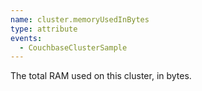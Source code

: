 ```yaml
---
name: cluster.memoryUsedInBytes
type: attribute
events:
  - CouchbaseClusterSample
---
```


The total RAM used on this cluster, in bytes.